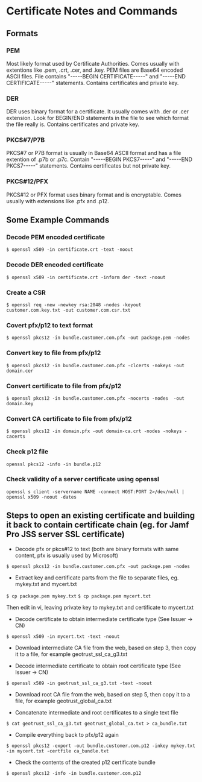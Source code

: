 # Certificate Notes and Commands

## Formats

### PEM
Most likely format used by Certificate Authorities. Comes usually with extentions like .pem, .crt, .cer, and .key. PEM files are Base64 encoded ASCII files. File contains "-----BEGIN CERTIFICATE-----" and "-----END CERTIFICATE-----" statements. Contains certificates and private key.

### DER
DER uses binary format for a certificate. It usually comes with .der or .cer extension. Look for BEGIN/END statements in the file to see which format the file really is. Contains certificates and private key.

### PKCS#7/P7B
PKCS#7 or P7B format is usually in Base64 ASCII format and has a file extention of .p7b or .p7c. Contain "-----BEGIN PKCS7-----" and "-----END PKCS7-----" statements. Contains certificates but not private key.

### PKCS#12/PFX
PKCS#12 or PFX format uses binary format and is encryptable. Comes usually with extensions like .pfx and .p12.

## Some Example Commands

### Decode PEM encoded certificate

`$ openssl x509 -in certificate.crt -text -noout`

### Decode DER encoded certificate

`$ openssl x509 -in certificate.crt -inform der -text -noout`

### Create a CSR

`$ openssl req -new -newkey rsa:2048 -nodes -keyout customer.com.key.txt -out customer.com.csr.txt`

### Covert pfx/p12 to text format

`$ openssl pkcs12 -in bundle.customer.com.pfx -out package.pem -nodes`

### Convert key to file from pfx/p12

`$ openssl pkcs12 -in bundle.customer.com.pfx -clcerts -nokeys -out domain.cer`

### Convert certificate to file from pfx/p12

`$ openssl pkcs12 -in bundle.customer.com.pfx -nocerts -nodes  -out domain.key`

### Convert CA certificate to file from pfx/p12

`$ openssl pkcs12 -in domain.pfx -out domain-ca.crt -nodes -nokeys -cacerts`

### Check p12 file

`openssl pkcs12 -info -in bundle.p12`

### Check validity of a server certificate using openssl

`openssl s_client -servername NAME -connect HOST:PORT 2>/dev/null | openssl x509 -noout -dates`

## Steps to open an existing certificate and building it back to contain certificate chain (eg. for Jamf Pro JSS server SSL certificate)

* Decode pfx or pkcs#12 to text (both are binary formats with same content, pfx is usually used by Microsoft)

`$ openssl pkcs12 -in bundle.customer.com.pfx -out package.pem -nodes`

* Extract key and certificate parts from the file to separate files, eg. mykey.txt and mycert.txt

`$ cp package.pem mykey.txt`
`$ cp package.pem mycert.txt`

Then edit in vi, leaving private key to mykey.txt and certificate to mycert.txt

* Decode certificate to obtain intermediate certificate type (See Issuer -> CN)

`$ openssl x509 -in mycert.txt -text -noout`

* Download intermediate CA file from the web, based on step 3, then copy it to a file, for example geotrust_ssl_ca_g3.txt

* Decode intermediate certificate to obtain root certificate type (See Issuer -> CN)

`$ openssl x509 -in geotrust_ssl_ca_g3.txt -text -noout`

* Download root CA file from the web, based on step 5, then copy it to a file, for example geotrust_global_ca.txt

* Concatenate intermediate and root certificates to a single text file

`$ cat geotrust_ssl_ca_g3.txt geotrust_global_ca.txt > ca_bundle.txt`

* Compile everything back to pfx/p12 again

`$ openssl pkcs12 -export -out bundle.customer.com.p12 -inkey mykey.txt -in mycert.txt -certfile ca_bundle.txt`

* Check the contents of the created p12 certificate bundle

`$ openssl pkcs12 -info -in bundle.customer.com.p12`
